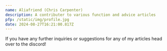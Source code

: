 ```yaml
---
name: Aliafriend (Chris Carpenter)
description: A contributer to various function and advice articles
pfp: /static/img/profile.jpg
date: 2024-08-27T16:21:00.817Z
---
```

If you have any further inquiries or suggestions for any of my articles head over to the discord!